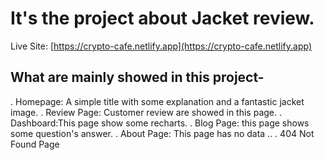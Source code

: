 # It's the project about Jacket review.

Live Site: [https://crypto-cafe.netlify.app](https://crypto-cafe.netlify.app)

## What are mainly showed in this project-

. Homepage: A simple title with some explanation and a fantastic jacket image.
. Review Page: Customer review are showed in this page.
. Dashboard:This page show some recharts.
. Blog Page: this page shows some question's answer.
. About Page: This page has no data ..
. 404 Not Found Page
